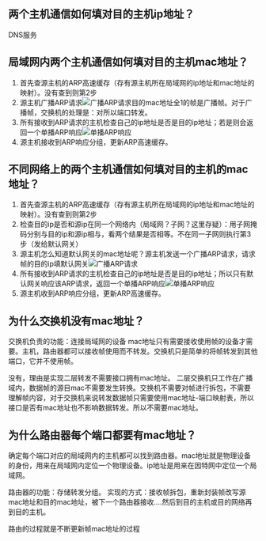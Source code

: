 ## 两个主机通信如何填对目的主机ip地址？
DNS服务


## 局域网内两个主机通信如何填对目的主机mac地址？
1. 首先查源主机的ARP高速缓存（存有源主机所在局域网的ip地址和mac地址的映射）。没有查到则第2步
2. 源主机广播ARP请求![广播ARP请求](https://s1.ax1x.com/2020/05/27/tA1krR.png)目的mac地址全1的帧是广播帧。对于广播帧，交换机的处理是：对所以端口转发。
3. 所有接收到ARP请求的主机检查自己的ip地址是否是目的ip地址；若是则会返回一个单播ARP响应![单播ARP响应](https://s1.ax1x.com/2020/05/27/tA3PFf.png)
4. 源主机接收到ARP响应分组，更新ARP高速缓存。


## 不同网络上的两个主机通信如何填对目的主机的mac地址？
1. 首先查源主机的ARP高速缓存（存有源主机所在局域网的ip地址和mac地址的映射）。没有查到则第2步
2. 检查目的ip是否和源ip在同一个网络内（局域网？子网？这里存疑）：用子网掩码分别与目的ip和源ip相与，看两个结果是否相等。不在同一子网则执行第3步（发给默认网关）
3. 源主机怎么知道默认网关的mac地址呢？源主机发送一个广播ARP请求，请求帧的目的ip填默认网关![广播ARP请求](https://s1.ax1x.com/2020/05/27/tArsmV.png)
4. 所有接收到ARP请求的主机检查自己的ip地址是否是目的ip地址；所以只有默认网关响应该ARP请求，返回一个单播ARP响应![单播ARP响应](https://s1.ax1x.com/2020/05/27/tAynxA.png)
5. 源主机收到ARP响应分组，更新ARP高速缓存。

## 为什么交换机没有mac地址？
交换机负责的功能：连接局域网的设备
mac地址只有需要接收使用帧的设备才需要。主机，路由器都可以接收帧使用而不转发。交换机只是简单的将帧转发到其他端口，它并不使用帧。

没有，理由是实现二层转发不需要接口拥有mac地址。
二层交换机只工作在广播域内，数据帧的源目mac不需要发生转换。交换机不需要对帧进行拆包，不需要理解帧内容，对于交换机来说转发数据帧只需要使用mac地址-端口映射表，所以接口是否有mac地址也不影响数据转发。所以不需要mac地址。

## 为什么路由器每个端口都要有mac地址？
确定每个端口对应的局域网内的主机都可以找到路由器。mac地址就是物理设备的身份，用来在局域网内定位一个物理设备。ip地址是用来在因特网中定位一个局域网。

路由器的功能：存储转发分组。
实现的方式：接收帧拆包，重新封装帧改写源mac地址和目的mac地址，被下一个路由器接收....然后到目的主机或目的网络再到目的主机。

路由的过程就是不断更新帧mac地址的过程